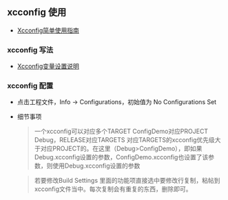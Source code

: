 ## xcconfig 使用

  * [Xcconfig简单使用指南](http://www.jianshu.com/p/1a542dc3b34a)

### xcconfig 写法

  * [Xcconfig变量设置说明](http://www.jianshu.com/p/44c82630bd50)

### xcconfig 配置

  * 点击工程文件，Info -> Configurations，初始值为 No Configurations Set

  * 细节事项
    > 一个xcconfig可以对应多个TARGET
    > ConfigDemo对应PROJECT
    > Debug，RELEASE对应TARGETS
    > 对应TARGETS的xcconfig优先级大于对应PROJECT的。在这里（Debug>ConfigDemo），即如果Debug.xcconfig设置的参数，ConfigDemo.xcconfig也设置了该参数，则使用Debug.xcconfig设置的参数

    > 若要修改Build Settings 里面的功能项直接选中要修改行复制，粘帖到xcconfig文件当中。每次复制会有重复的东西，删除即可。
